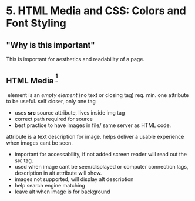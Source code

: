 # 5. HTML Media and CSS: Colors and Font Styling

## "Why is this important"

This is important for aesthetics and readability of a page.

## HTML Media <sup>[^1]</sup>

**<img>** element is an *empty element* (no text or closing tag) req. min. one attribute to be useful. self closer, only one tag

- uses **src** source attribute, lives inside img tag
- correct path required for source
- best practice to have images in file/ same server as HTML code.

**<alt>** attribute is a text description for image. helps deliver a usable experience when images cant be seen.

- important for accessability, if not added screen reader will read out the src tag.
- used when image cant be seen/displayed or computer connection lags, description in alt attribute will show.
- images not supported, will display alt description
- help search engine matching
- leave alt when image is for background

**<title>** attribute shows when mouse is hovering over it.

**<figure>** semantic creates container for figures, really useful to store images.

- doesn't have to be image
- can go in several places on page
- provides essential info supporting main text?
- could be images, code snippet, audio, video, table etc

**<figcaption>** links figure to caption

- place it above or below images

```html
<figure>
  <img src="images/cat.jpg" alt="picture of cat crying">
  
  <figcaption>
    Cat of white cat crying
  </figcaption>
</figure>

```

### Using Images in HTML<sup>[^2]</sup>

[caniuse.com](caniuse.com)to check to see if your code will run on across all web browsers.

When using google image, select creative usage for images free use or else credit creator owner.

[unsplash.com](unsplash.com) free images for common use.

|Type| File Format| MIME type| file extensions| Summary|
|----|--------|----|----|--------|
|AVIF|AV1 Image File Format|image/avif|.avif| high performance, better compression than png and jpeg|
|GIF|Graphics Interchange Format|image/gif|.gif| simple images, animations|
|JPEG|Joint Photographic Expert Group image| image/jpeg| .jpg, .jpeg, .jfif, .pjpeg, .pjp| quality loss w/ compression |
|PNG|Portable Network Graphics|image/png|.png|PNG is preferred over JPEG for more precise reproduction|
|SVG|Scalable Vector Graphics|image/svg+xml|.svg| Vector image format; ideal for user interface elements, icons, diagrams, etc., that must be drawn accurately at different sizes|

1. If image can't load or connection is lagging alt description will be displayed in place of image.

2. Accessability can be improved by using alt attribute within image tag.

3. Can be useful for placing video or audio

4. A gif is not a static picture, more like a short snippet of a video, like an animation that runs on a loop with no sound. Svg is an image that when zoomed in is smooth isn't made up of pixel(tiny squares).

5. Lossless WebP or PNG when compressed don't lose image quality

## CSS

An asterisk is a global selector, everything in here will be applied to all page. Individual properties need to styled to differ from whatever lives here.

Best practice to follow property styling based on how html is layed out? create comments to describe what we are styling. [^5]

Sizing:

**percentage** using percentages "its going to take up X% of the screen

- width: 50% would be half of width of parent it lives in, more responsiveness

easy centering:

- give margin of auto and a width

```css
img{
  width: 100%; 
  // image will take 100% of what it lives in more responsive
}
```

**inherit** tells that element to inherit to that property from its parent

```css

figure{
  background-color: red;
  width: 50 % 
  //will alway take up 50% of whatever it lives in , more responsive when reducing screen size
}
figcaption { 
  background-color: inherit;
}

// fig caption in html inherits color of figure html element since it lives inside figure.

```

### Color<sup>[^3]</sup>

Anything in HTML can have color applied to.

**color** property defines foreground color of HTML element content

**background-color** property defines backgroud color of element

Every element is box with content; has a background and border.

**column-rule-color** property when drawing line seperating columns of text

**outline-color** outline outside of element, not border of it.

Borders are around elements, at edges of element content

**border** property can have multiple configurations in one line or sides can be individually styled

```
border: 6mm dotted rgba(280, 220, 30, .6);
```

HSL functional notation of color is preferred, similar to RGB

### Styling HTML Text Elements<sup>[^4]</sup>

Serif font will have little arms at the end of lines ex: Times New Roman.

**font-family** specify font/list of fonts for browser to apply to selected elements

**font-stack** allows you to apply multiple fonts, allowing you to guarantee availability of text if one font fails. separated by commas

[cssfontstack.com](cssfontsstack.com) for easy search of font family stack

**font-size** default size is 16 px

**em** equals size of parent. 1 em is same size as parent. 2 em would be twice font of parent. not really responsive, but looks to its parent element.

**vw** percent of size of screen, responsive unit. Gives us percentage of size of screen.

- doing **percentage** with fonts will be percentage of the parent it lives in, still responsive but within parent.

1. foreground color applies to text, including any other decorations to it; background color applies color to borders or element backgrounds?

2. I would add color to background of page, to sections, text, headers

3. Simplicity, readability

4. font-size changes size, font-weight= boldness, font-style= italic

5. We can use letter-spacing and word-spacing properties when font is too dense and to improve readability.

[^1]:Reference [Images In HTML](https://developer.mozilla.org/en-US/docs/Learn/HTML/Multimedia_and_embedding/Images_in_HTML)

[^2]:Reference [Images Types](https://developer.mozilla.org/en-US/docs/Web/Media/Formats/Image_types)

[^3]:Reference [Applying Colors](https://developer.mozilla.org/en-US/docs/Web/CSS/CSS_Colors/Applying_color)

[^4]:Reference [Styling Text](https://developer.mozilla.org/en-US/docs/Learn/CSS/Styling_text/Fundamentals)

[^5]:Notes taken from Lecture [](https://github.com/arpatterson31)
  
## Things I want to know more about

I am still confused about blocks, would like to learn more.

📔[Back to Main Page](README.md)
